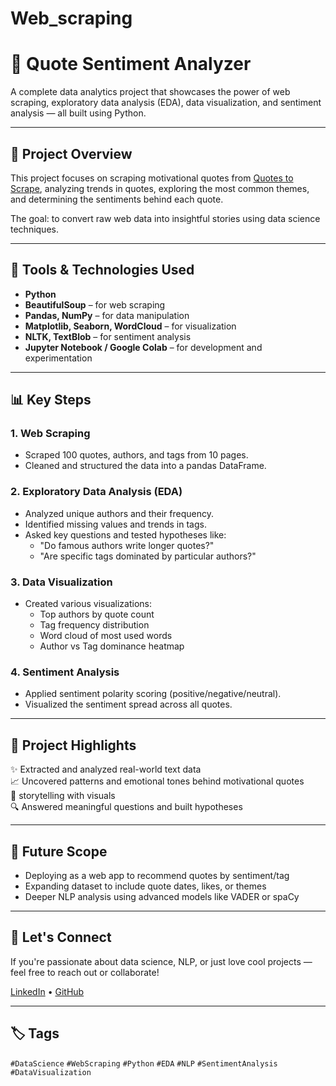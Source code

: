 # Web_scraping
# 💬 Quote Sentiment Analyzer

A complete data analytics project that showcases the power of web scraping, exploratory data analysis (EDA), data visualization, and sentiment analysis — all built using Python.

---

## 📌 Project Overview

This project focuses on scraping motivational quotes from [Quotes to Scrape](http://quotes.toscrape.com/), analyzing trends in quotes, exploring the most common themes, and determining the sentiments behind each quote.

The goal: to convert raw web data into insightful stories using data science techniques.

---

## 🔧 Tools & Technologies Used

- **Python**
- **BeautifulSoup** – for web scraping  
- **Pandas, NumPy** – for data manipulation  
- **Matplotlib, Seaborn, WordCloud** – for visualization  
- **NLTK, TextBlob** – for sentiment analysis  
- **Jupyter Notebook / Google Colab** – for development and experimentation

---

## 📊 Key Steps

### 1. Web Scraping
- Scraped 100 quotes, authors, and tags from 10 pages.
- Cleaned and structured the data into a pandas DataFrame.

### 2. Exploratory Data Analysis (EDA)
- Analyzed unique authors and their frequency.
- Identified missing values and trends in tags.
- Asked key questions and tested hypotheses like:
  - "Do famous authors write longer quotes?"
  - "Are specific tags dominated by particular authors?"

### 3. Data Visualization
- Created various visualizations:
  - Top authors by quote count
  - Tag frequency distribution
  - Word cloud of most used words
  - Author vs Tag dominance heatmap

### 4. Sentiment Analysis
- Applied sentiment polarity scoring (positive/negative/neutral).
- Visualized the sentiment spread across all quotes.


---

## 📌 Project Highlights

✨ Extracted and analyzed real-world text data  
📈 Uncovered patterns and emotional tones behind motivational quotes  
🧠 storytelling with visuals  
🔍 Answered meaningful questions and built hypotheses  

---


## 🚀 Future Scope

- Deploying as a web app to recommend quotes by sentiment/tag
- Expanding dataset to include quote dates, likes, or themes
- Deeper NLP analysis using advanced models like VADER or spaCy

---

## 🤝 Let's Connect

If you're passionate about data science, NLP, or just love cool projects — feel free to reach out or collaborate!

[LinkedIn](www.linkedin.com/in/devalekka-palanivel-b0945b33a/)  • [GitHub](https://github.com/devalekka)

---

## 🏷️ Tags

`#DataScience` `#WebScraping` `#Python` `#EDA` `#NLP` `#SentimentAnalysis` `#DataVisualization`
